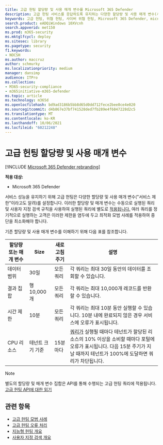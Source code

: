 ```yaml
---
title: 고급 헌팅 할당량 및 사용 매개 변수를 Microsoft 365 Defender
description: 고급 헌팅 서비스를 응답하도록 유지하는 다양한 할당량 및 사용 매개 변수(서비스 제한) 이해
keywords: 고급 헌팅, 위협 헌팅, 사이버 위협 헌팅, Microsoft 365 Defender, microsoft 365, m365, 검색, 쿼리, 원격 분석, schema, kusto, CPU 제한, 쿼리 제한, 리소스, 최대 결과, 할당량, 매개 변수, 할당량
search.product: eADQiWindows 10XVcnh
search.appverid: met150
ms.prod: m365-security
ms.mktglfcycl: deploy
ms.sitesec: library
ms.pagetype: security
f1.keywords:
- NOCSH
ms.author: maccruz
author: schmurky
ms.localizationpriority: medium
manager: dansimp
audience: ITPro
ms.collection:
- M365-security-compliance
- m365initiative-m365-defender
ms.topic: article
ms.technology: m365d
ms.openlocfilehash: bd9ad3186b5bb8d65d0dd712fece2bee0ce4e020
ms.sourcegitcommit: d4b867e37bf741528ded7fb289e4f6847228d2c5
ms.translationtype: MT
ms.contentlocale: ko-KR
ms.lasthandoff: 10/06/2021
ms.locfileid: "60212248"
---
```

# <a name="advanced-hunting-quotas-and-usage-parameters"></a>고급 헌팅 할당량 및 사용 매개 변수

[!INCLUDE [Microsoft 365 Defender rebranding](../includes/microsoft-defender.md)]


**적용 대상:**
- Microsoft 365 Defender

서비스 성능을 유지하기 위해 고급 헌팅은 다양한 할당량 및 사용 매개 변수("서비스 제한"이라고도 알려)를 설정합니다. 이러한 할당량 및 매개 변수는 수동으로 실행된 쿼리 및 사용자 지정 검색 규칙을 사용하여 실행된 쿼리에 별도로 [적용됩니다.](custom-detection-rules.md) 여러 쿼리를 정기적으로 실행하는 고객은 이러한 제한을 [](advanced-hunting-best-practices.md) 염두에 두고 최적화 모범 사례를 적용하여 중단을 최소화해야 합니다.

기존 할당량 및 사용 매개 변수를 이해하기 위해 다음 표를 참조합니다.

| 할당량 또는 매개 변수 | Size | 새로 고침 주기 | 설명 |
|--|--|--|--|
| 데이터 범위 | 30일 | 모든 쿼리 | 각 쿼리는 최대 30일 동안의 데이터를 조회할 수 있습니다. |
| 결과 집합 | 행 10,000개 | 모든 쿼리 | 각 쿼리는 최대 10,000개 레코드를 반환할 수 있습니다. |
| 시간 제한 | 10분 | 모든 쿼리 | 각 쿼리는 최대 10분 동안 실행할 수 있습니다. 10분 내에 완료되지 않은 경우 서비스에 오류가 표시됩니다.
| CPU 리소스 | 테넌트 크기 기준 | 15분마다 | [쿼리가](advanced-hunting-errors.md) 실행될 때마다 테넌트가 할당된 리소스의 10% 이상을 소비할 때마다 포털에 오류가 표시됩니다. 다음 15분 주기가 지날 때까지 테넌트가 100%에 도달하면 쿼리가 차단됩니다. |

>[!NOTE] 
>별도의 할당량 및 매개 변수 집합은 API를 통해 수행되는 고급 헌팅 쿼리에 적용됩니다. [고급 헌팅 API에 대한 읽기](./api-advanced-hunting.md)

## <a name="related-topics"></a>관련 항목

- [고급 헌팅 모범 사례](advanced-hunting-best-practices.md)
- [고급 헌팅 오류 처리](advanced-hunting-errors.md)
- [지능형 헌팅 개요](advanced-hunting-overview.md)
- [사용자 지정 검색 개요](custom-detections-overview.md)